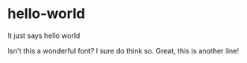 # hello-world
It just says hello world

Isn't this a wonderful font? I sure do think so.
Great, this is another line!
